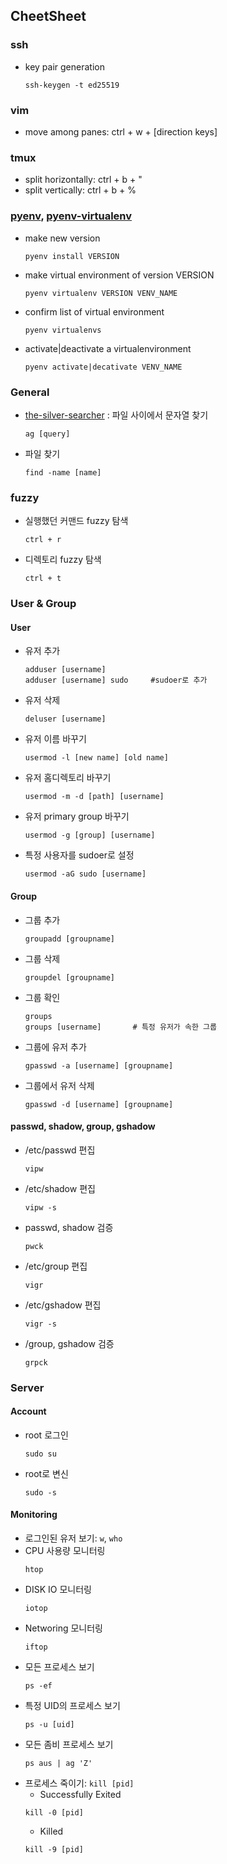 CheetSheet
------

### ssh
* key pair generation
    ```
    ssh-keygen -t ed25519
    ```

### vim
* move among panes: ctrl + w + [direction keys]

### tmux
* split horizontally: ctrl + b + "
* split vertically: ctrl + b + %

### [pyenv], [pyenv-virtualenv]
* make new version
  ```
  pyenv install VERSION
  ```
* make virtual environment of version VERSION
  ```
  pyenv virtualenv VERSION VENV_NAME
  ```
* confirm list of virtual environment
  ```
  pyenv virtualenvs
  ```
* activate|deactivate a virtualenvironment
  ```
  pyenv activate|decativate VENV_NAME
  ```

### General
* [the-silver-searcher](https://github.com/ggreer/the_silver_searcher)
: 파일 사이에서 문자열 찾기
    ```
    ag [query]
    ```
* 파일 찾기
    ```
    find -name [name]
    ```

### fuzzy
* 실행했던 커맨드 fuzzy 탐색
    ```
    ctrl + r
    ```
* 디렉토리 fuzzy 탐색
    ```
    ctrl + t
    ```
### User & Group

#### User

* 유저 추가
    ```
    adduser [username]
    adduser [username] sudo     #sudoer로 추가
    ```
* 유저 삭제
    ```
    deluser [username]
    ```
* 유저 이름 바꾸기
    ```
    usermod -l [new name] [old name]
    ```
* 유저 홈디렉토리 바꾸기
    ```
    usermod -m -d [path] [username]
    ```
* 유저 primary group 바꾸기
    ```
    usermod -g [group] [username]
    ```
* 특정 사용자를 sudoer로 설정
    ```
    usermod -aG sudo [username]
    ```

#### Group
* 그룹 추가
    ```
    groupadd [groupname]
    ```
* 그룹 삭제
    ```
    groupdel [groupname]
    ```
* 그룹 확인
    ```
    groups
    groups [username]       # 특정 유저가 속한 그룹
    ```
* 그룹에 유저 추가
    ```
    gpasswd -a [username] [groupname]
    ```
* 그룹에서 유저 삭제
    ```
    gpasswd -d [username] [groupname]
    ```
#### passwd, shadow, group, gshadow
* /etc/passwd 편집
    ```
    vipw
    ```
* /etc/shadow 편집
    ```
    vipw -s
    ```
* passwd, shadow 검증
    ```
    pwck
    ```
* /etc/group 편집
    ```
    vigr
    ```
* /etc/gshadow 편집
    ```
    vigr -s
    ```
* /group, gshadow 검증
    ```
    grpck
    ```


### Server

#### Account
* root 로그인
    ```
    sudo su
    ```
* root로 변신
    ```
    sudo -s
    ```

#### Monitoring
* 로그인된 유저 보기: `w`, `who`
* CPU 사용량 모니터링
    ```
    htop
    ```
* DISK IO 모니터링
    ```
    iotop
    ```
* Networing 모니터링
    ```
    iftop
    ```
* 모든 프로세스 보기
    ```
    ps -ef
    ```
* 특정 UID의 프로세스 보기
    ```
    ps -u [uid]
    ```
* 모든 좀비 프로세스 보기
    ```
    ps aus | ag 'Z'
    ```
* 프로세스 죽이기: `kill [pid]`
    * Successfully Exited
    ```
    kill -0 [pid]
    ```
    * Killed
    ```
    kill -9 [pid]
    ```


[pyenv]: https://github.com/pyenv/pyenv
[pyenv-virtualenv]: https://github.com/pyenv/pyenv-virtualenv
